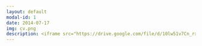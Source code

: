 ```yaml
---
layout: default
modal-id: 1
date: 2014-07-17
img: cv.png
description: <iframe src="https://drive.google.com/file/d/10lw51v7Cn_rxbymnPSDFwjuJXAWc12FS/preview" width="100%" height="100%"></iframe>
---
```

